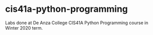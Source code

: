 # cis41a-python-programming

Labs done at De Anza College CIS41A Python Programming course in Winter 2020 term.
